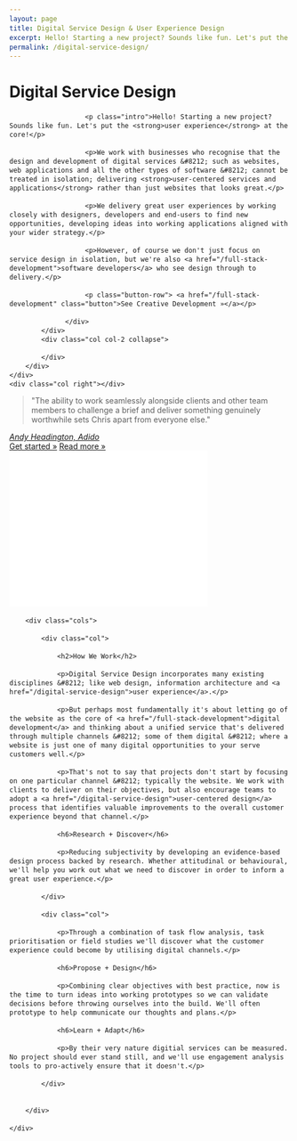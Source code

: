 ```yaml
---
layout: page
title: Digital Service Design & User Experience Design
excerpt: Hello! Starting a new project? Sounds like fun. Let's put the user experience at the core!
permalink: /digital-service-design/
---
```


<div class="panel compare img-1">
    <div class="col left"></div>
    <div class="col center">
        <div class="skew">
      		<div class="col col-1">
                  <div class="over">
                       <h1>Digital Service Design</h1>

                       <p class="intro">Hello! Starting a new project? Sounds like fun. Let's put the <strong>user experience</strong> at the core!</p>

                       <p>We work with businesses who recognise that the design and development of digital services &#8212; such as websites, web applications and all the other types of software &#8212; cannot be treated in isolation; delivering <strong>user-centered services and applications</strong> rather than just websites that looks great.</p>

                       <p>We delivery great user experiences by working closely with designers, developers and end-users to find new opportunities, developing ideas into working applications aligned with your wider strategy.</p>

                       <p>However, of course we don't just focus on service design in isolation, but we're also <a href="/full-stack-development">software developers</a> who see design through to delivery.</p>

                       <p class="button-row"> <a href="/full-stack-development" class="button">See Creative Development »</a></p>

                  </div>
      		</div>
      		<div class="col col-2 collapse">

      		</div>
        </div>
    </div>
    <div class="col right"></div>
</div>

<div class="panel quote">
    <div class="container">
        <blockquote>"The ability to work seamlessly alongside clients and other team members to challenge a brief and deliver something genuinely worthwhile sets Chris apart from everyone else."</blockquote>
        <cite><a href="https://twitter.com/andy_head">Andy Headington, Adido</a></cite>
        <div class="actions">
            <a href="/contact" class="button">Get started »</a>
            <a href="/services" class="button basic">Read more »</a>
            <img src="/assets/images/arrow2.png" class="arrow" />
        </div>
    </div>
</div>

<div class="panel content">
    <div class="container">

        <div class="cols">

            <div class="col">

                <h2>How We Work</h2>

                <p>Digital Service Design incorporates many existing disciplines &#8212; like web design, information architecture and <a href="/digital-service-design">user experience</a>.</p>

                <p>But perhaps most fundamentally it's about letting go of the website as the core of <a href="/full-stack-development">digital development</a> and thinking about a unified service that's delivered through multiple channels &#8212; some of them digital &#8212; where a website is just one of many digital opportunities to your serve customers well.</p>

                <p>That's not to say that projects don't start by focusing on one particular channel &#8212; typically the website. We work with clients to deliver on their objectives, but also encourage teams to adopt a <a href="/digital-service-design">user-centered design</a> process that identifies valuable improvements to the overall customer experience beyond that channel.</p>

                <h6>Research + Discover</h6>

                <p>Reducing subjectivity by developing an evidence-based design process backed by research. Whether attitudinal or behavioural, we'll help you work out what we need to discover in order to inform a great user experience.</p>

            </div>

            <div class="col">

                <p>Through a combination of task flow analysis, task prioritisation or field studies we'll discover what the customer experience could become by utilising digital channels.</p>

                <h6>Propose + Design</h6>

                <p>Combining clear objectives with best practice, now is the time to turn ideas into working prototypes so we can validate decisions before throwing ourselves into the build. We'll often  prototype to help communicate our thoughts and plans.</p>

                <h6>Learn + Adapt</h6>

                <p>By their very nature digitial services can be measured. No project should ever stand still, and we'll use engagement analysis tools to pro-actively ensure that it doesn't.</p>

            </div>


        </div>

    </div>
</div>

